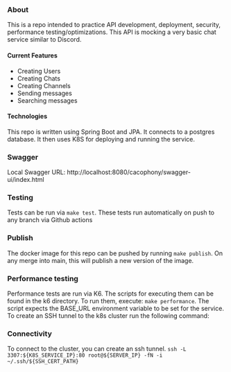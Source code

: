 ### About
This is a repo intended to practice API development, deployment, security, performance testing/optimizations. This API is mocking a very basic chat service similar to Discord. 
#### Current Features
- Creating Users
- Creating Chats
- Creating Channels
- Sending messages
- Searching messages

#### Technologies
This repo is written using Spring Boot and JPA. It connects to a postgres database. It then uses K8S for deploying and running the service.

### Swagger
Local Swagger URL: http://localhost:8080/cacophony/swagger-ui/index.html

### Testing
Tests can be run via `make test`. These tests run automatically on push to any branch via Github actions

### Publish
The docker image for this repo can be pushed by running `make publish`. On any merge into main, this will publish a new version of the image.

### Performance testing
Performance tests are run via K6. The scripts for executing them can be found in the k6 directory. To run them, execute:
`make performance`. The script expects the BASE_URL environment variable to be set for the service.
To create an SSH tunnel to the k8s cluster run the following command:

### Connectivity
To connect to the cluster, you can create an ssh tunnel.
`ssh -L 3307:${K8S_SERVICE_IP}:80 root@${SERVER_IP} -fN -i ~/.ssh/${SSH_CERT_PATH}`